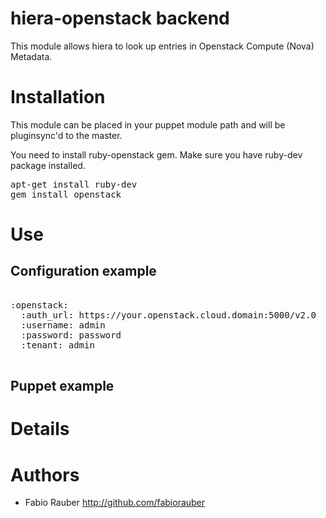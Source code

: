 # hiera-openstack backend

This module allows hiera to look up entries in Openstack Compute (Nova) Metadata. 

# Installation

This module can be placed in your puppet module path and will be pluginsync'd to the master. 

You need to install ruby-openstack gem. Make sure you have ruby-dev package installed. 

<pre>
apt-get install ruby-dev
gem install openstack
</pre>

# Use

## Configuration example
<pre>

:openstack:
  :auth_url: https://your.openstack.cloud.domain:5000/v2.0
  :username: admin
  :password: password
  :tenant: admin

</pre>

## Puppet example


# Details

# Authors

  - Fabio Rauber     http://github.com/fabiorauber

